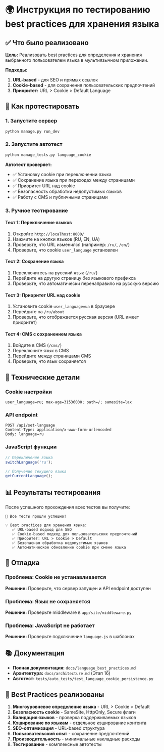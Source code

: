 # 🌍 Инструкция по тестированию best practices для хранения языка

## ✅ Что было реализовано

**Цель:** Реализовать best practices для определения и хранения выбранного пользователем языка в мультиязычном приложении.

**Подходы:**
1. **URL-based** - для SEO и прямых ссылок
2. **Cookie-based** - для сохранения пользовательских предпочтений
3. **Приоритет:** URL > Cookie > Default Language

## 🚀 Как протестировать

### 1. Запустите сервер
```bash
python manage.py run_dev
```

### 2. Запустите автотест
```bash
python manage_tests.py language_cookie
```

**Автотест проверяет:**
- ✅ Установку cookie при переключении языка
- ✅ Сохранение языка при переходах между страницами
- ✅ Приоритет URL над cookie
- ✅ Безопасность обработки недопустимых языков
- ✅ Работу с CMS и публичными страницами

### 3. Ручное тестирование

#### Тест 1: Переключение языков
1. Откройте `http://localhost:8000/`
2. Нажмите на кнопки языков (RU, EN, UA)
3. Проверьте, что URL изменился (например: `/ru/`, `/en/`)
4. Проверьте, что cookie `user_language` установлен

#### Тест 2: Сохранение языка
1. Переключитесь на русский язык (`/ru/`)
2. Перейдите на другую страницу без языкового префикса
3. Проверьте, что автоматически перенаправило на русскую версию

#### Тест 3: Приоритет URL над cookie
1. Установите cookie `user_language=ua` в браузере
2. Перейдите на `/ru/about`
3. Проверьте, что отображается русская версия (URL имеет приоритет)

#### Тест 4: CMS с сохранением языка
1. Войдите в CMS (`/cms/`)
2. Переключите язык в CMS
3. Перейдите между страницами CMS
4. Проверьте, что язык сохраняется

## 🔧 Технические детали

### Cookie настройки
```
user_language=ru; max-age=31536000; path=/; samesite=lax
```

### API endpoint
```
POST /api/set-language
Content-Type: application/x-www-form-urlencoded
Body: language=ru
```

### JavaScript функции
```javascript
// Переключение языка
switchLanguage('ru');

// Получение текущего языка
getCurrentLanguage();
```

## 📊 Результаты тестирования

После успешного прохождения всех тестов вы получите:

```
🎉 Все тесты прошли успешно!

💡 Best practices для хранения языка:
   ✅ URL-based подход для SEO
   ✅ Cookie-based подход для пользовательских предпочтений
   ✅ Приоритет: URL > Cookie > Default
   ✅ Безопасная обработка недопустимых языков
   ✅ Автоматическое обновление cookie при смене языка
```

## 🐛 Отладка

### Проблема: Cookie не устанавливается
**Решение:** Проверьте, что сервер запущен и API endpoint доступен

### Проблема: Язык не сохраняется
**Решение:** Проверьте middleware в `app/site/middleware.py`

### Проблема: JavaScript не работает
**Решение:** Проверьте подключение `language.js` в шаблонах

## 📚 Документация

- **Полная документация:** `docs/language_best_practices.md`
- **Архитектура:** `docs/architecture.md` (Этап 16)
- **Автотест:** `tests/auto_tests/test_language_cookie_persistence.py`

## 🎯 Best Practices реализованы

1. **Многоуровневое определение языка** - URL > Cookie > Default
2. **Безопасность cookie** - SameSite, HttpOnly, Secure флаги
3. **Валидация языков** - проверка поддерживаемых языков
4. **Кэширование по языкам** - отдельное кэширование контента
5. **SEO-оптимизация** - URL-based структура
6. **Пользовательский опыт** - сохранение предпочтений
7. **Производительность** - минимальные накладные расходы
8. **Тестирование** - комплексные автотесты
